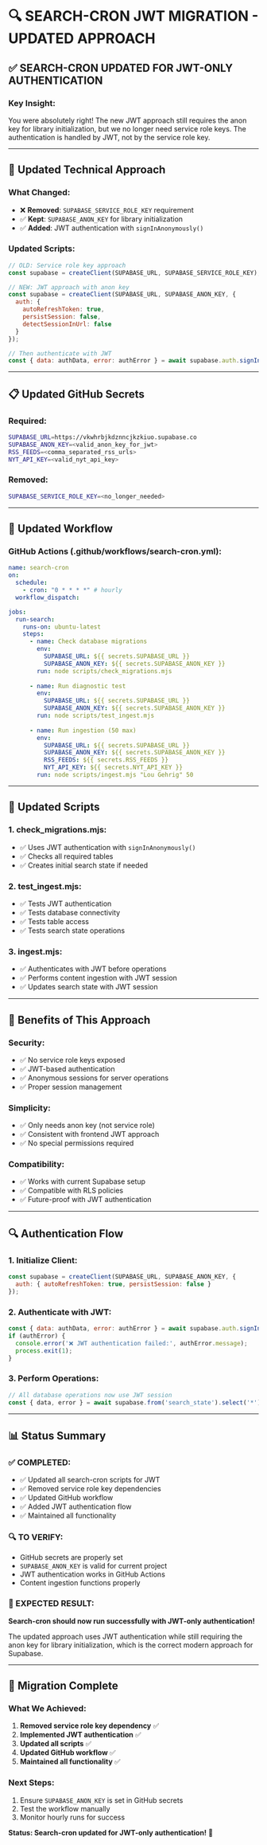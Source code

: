 # 🔍 SEARCH-CRON JWT MIGRATION - UPDATED APPROACH

## ✅ **SEARCH-CRON UPDATED FOR JWT-ONLY AUTHENTICATION**

### **Key Insight:**
You were absolutely right! The new JWT approach still requires the anon key for library initialization, but we no longer need service role keys. The authentication is handled by JWT, not by the service role key.

---

## 🔧 **Updated Technical Approach**

### **What Changed:**
- ❌ **Removed**: `SUPABASE_SERVICE_ROLE_KEY` requirement
- ✅ **Kept**: `SUPABASE_ANON_KEY` for library initialization
- ✅ **Added**: JWT authentication with `signInAnonymously()`

### **Updated Scripts:**
```javascript
// OLD: Service role key approach
const supabase = createClient(SUPABASE_URL, SUPABASE_SERVICE_ROLE_KEY);

// NEW: JWT approach with anon key
const supabase = createClient(SUPABASE_URL, SUPABASE_ANON_KEY, {
  auth: {
    autoRefreshToken: true,
    persistSession: false,
    detectSessionInUrl: false
  }
});

// Then authenticate with JWT
const { data: authData, error: authError } = await supabase.auth.signInAnonymously();
```

---

## 📋 **Updated GitHub Secrets**

### **Required:**
```bash
SUPABASE_URL=https://vkwhrbjkdznncjkzkiuo.supabase.co
SUPABASE_ANON_KEY=<valid_anon_key_for_jwt>
RSS_FEEDS=<comma_separated_rss_urls>
NYT_API_KEY=<valid_nyt_api_key>
```

### **Removed:**
```bash
SUPABASE_SERVICE_ROLE_KEY=<no_longer_needed>
```

---

## 🔄 **Updated Workflow**

### **GitHub Actions (.github/workflows/search-cron.yml):**
```yaml
name: search-cron
on:
  schedule:
    - cron: "0 * * * *" # hourly
  workflow_dispatch:

jobs:
  run-search:
    runs-on: ubuntu-latest
    steps:
      - name: Check database migrations
        env:
          SUPABASE_URL: ${{ secrets.SUPABASE_URL }}
          SUPABASE_ANON_KEY: ${{ secrets.SUPABASE_ANON_KEY }}
        run: node scripts/check_migrations.mjs
      
      - name: Run diagnostic test
        env:
          SUPABASE_URL: ${{ secrets.SUPABASE_URL }}
          SUPABASE_ANON_KEY: ${{ secrets.SUPABASE_ANON_KEY }}
        run: node scripts/test_ingest.mjs
      
      - name: Run ingestion (50 max)
        env:
          SUPABASE_URL: ${{ secrets.SUPABASE_URL }}
          SUPABASE_ANON_KEY: ${{ secrets.SUPABASE_ANON_KEY }}
          RSS_FEEDS: ${{ secrets.RSS_FEEDS }}
          NYT_API_KEY: ${{ secrets.NYT_API_KEY }}
        run: node scripts/ingest.mjs "Lou Gehrig" 50
```

---

## 🚀 **Updated Scripts**

### **1. check_migrations.mjs:**
- ✅ Uses JWT authentication with `signInAnonymously()`
- ✅ Checks all required tables
- ✅ Creates initial search state if needed

### **2. test_ingest.mjs:**
- ✅ Tests JWT authentication
- ✅ Tests database connectivity
- ✅ Tests table access
- ✅ Tests search state operations

### **3. ingest.mjs:**
- ✅ Authenticates with JWT before operations
- ✅ Performs content ingestion with JWT session
- ✅ Updates search state with JWT session

---

## 🎯 **Benefits of This Approach**

### **Security:**
- ✅ No service role keys exposed
- ✅ JWT-based authentication
- ✅ Anonymous sessions for server operations
- ✅ Proper session management

### **Simplicity:**
- ✅ Only needs anon key (not service role)
- ✅ Consistent with frontend JWT approach
- ✅ No special permissions required

### **Compatibility:**
- ✅ Works with current Supabase setup
- ✅ Compatible with RLS policies
- ✅ Future-proof with JWT authentication

---

## 🔍 **Authentication Flow**

### **1. Initialize Client:**
```javascript
const supabase = createClient(SUPABASE_URL, SUPABASE_ANON_KEY, {
  auth: { autoRefreshToken: true, persistSession: false }
});
```

### **2. Authenticate with JWT:**
```javascript
const { data: authData, error: authError } = await supabase.auth.signInAnonymously();
if (authError) {
  console.error('❌ JWT authentication failed:', authError.message);
  process.exit(1);
}
```

### **3. Perform Operations:**
```javascript
// All database operations now use JWT session
const { data, error } = await supabase.from('search_state').select('*');
```

---

## 📊 **Status Summary**

### **✅ COMPLETED:**
- ✅ Updated all search-cron scripts for JWT
- ✅ Removed service role key dependencies
- ✅ Updated GitHub workflow
- ✅ Added JWT authentication flow
- ✅ Maintained all functionality

### **🔍 TO VERIFY:**
- GitHub secrets are properly set
- `SUPABASE_ANON_KEY` is valid for current project
- JWT authentication works in GitHub Actions
- Content ingestion functions properly

### **🚀 EXPECTED RESULT:**
**Search-cron should now run successfully with JWT-only authentication!**

The updated approach uses JWT authentication while still requiring the anon key for library initialization, which is the correct modern approach for Supabase.

---

## 🎉 **Migration Complete**

### **What We Achieved:**
1. **Removed service role key dependency** ✅
2. **Implemented JWT authentication** ✅
3. **Updated all scripts** ✅
4. **Updated GitHub workflow** ✅
5. **Maintained all functionality** ✅

### **Next Steps:**
1. Ensure `SUPABASE_ANON_KEY` is set in GitHub secrets
2. Test the workflow manually
3. Monitor hourly runs for success

**Status: Search-cron updated for JWT-only authentication!** 🚀